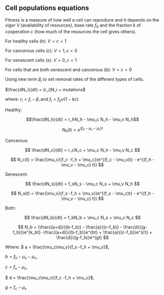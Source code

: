 ## Cell populations equations

Fitness is a measure of how well a cell can reproduce and it depends on the vigor $V$ (availability of resources), base rate $f_0$ and the fraction $k$ of cooperation $c$ (how much of the resources the cell gives others).

For healthy cells (h): $V = c = 1$

For cancerous cells (c): $V = 1, c = 0$

For senescent cells (s): $V = 0, c = 1$

For cells that are both senescent and cancerous (b): $V = c =0$

Using new term $\beta_i$ to set removal rates of the different types of cells.

$\frac{dN_i}{dt} = (r_i)N_i + mutations$


where: $r_i = f_i - \beta_i$ and $f_i = f_0 v(1-kc)$

Healthy:

$$\frac{dN_h}{dt} = r_hN_h - \mu_c N_h -  \mu_v N_h$$

$$ N_h(t) = e^{(f_h-\mu_v-\mu_c)t}     $$

Cancerous:

$$ \frac{dN_c}{dt} = r_cN_c + \mu_c N_h -  \mu_v N_c $$

$$ N_c(t) = \frac{\mu_c}{f_c -f_h + \mu_c}(e^{(f_c - \mu_v)t} - e^{(f_h - \mu_v - \mu_c) t}) $$

Senescent:

$$ \frac{dN_s}{dt} = f_sN_s - \mu_c N_s +  \mu_v N_h $$

$$    N_s(t) = \frac{\mu_v}{f_s -f_h + \mu_v}(e^{(f_s - \mu_c)t} - e^{(f_h - \mu_v - \mu_c) t})     $$

Both:

$$ \frac{dN_b}{dt} = f_bN_b + \mu_c N_s +  \mu_v N_c $$

$$  N_b = (\frac{(a+d)}{(b-f_b)} - \frac{a}{(c-f_b)} - \frac{d}{(g-f_b)})e^{k_bt} -\frac{(a+d)}{(b-f_b)}e^{bt} + \frac{a}{(c-f_b)}e^{ct} + \frac{d}{(g-f_b)}e^{gt} $$ 

Where: $ a =  \frac{\mu_c\mu_v}{f_s -f_h + \mu_v}$,

 $b = f_h - \mu_v -\mu_c$,

 $c = f_s - \mu_c$,

 $ d =  \frac{\mu_c\mu_v}{f_c -f_h + \mu_c}$, 

$g = f_c - \mu_v$


